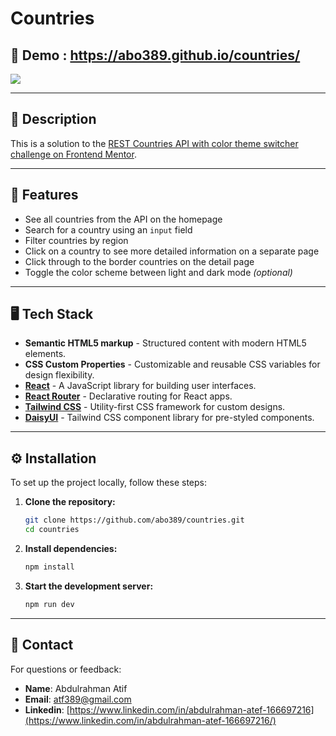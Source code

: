 # Countries

## 🚀 Demo : https://abo389.github.io/countries/
  [![](https://markdown-videos-api.jorgenkh.no/vimeo/1051031882%2F208557f401?width=320&height=180&filetype=jpeg)](https://vimeo.com/1051031882/208557f401)

---

## 📖 Description

This is a solution to the [REST Countries API with color theme switcher challenge on Frontend Mentor](https://www.frontendmentor.io/challenges/rest-countries-api-with-color-theme-switcher-5cacc469fec04111f7b848ca).

---

## 🌟 Features

- See all countries from the API on the homepage
- Search for a country using an `input` field
- Filter countries by region
- Click on a country to see more detailed information on a separate page
- Click through to the border countries on the detail page
- Toggle the color scheme between light and dark mode *(optional)*

---

## 🖥️ Tech Stack

- **Semantic HTML5 markup** - Structured content with modern HTML5 elements.
- **CSS Custom Properties** - Customizable and reusable CSS variables for design flexibility.
- **[React](https://reactjs.org/)** - A JavaScript library for building user interfaces.
- **[React Router](https://reactrouter.com/)** - Declarative routing for React apps.
- **[Tailwind CSS](https://tailwindcss.com/)** - Utility-first CSS framework for custom designs.
- **[DaisyUI](https://daisyui.com/)** - Tailwind CSS component library for pre-styled components.


---

## ⚙️ Installation

To set up the project locally, follow these steps:

1. **Clone the repository:**

   ```bash
   git clone https://github.com/abo389/countries.git
   cd countries
   ```

2. **Install dependencies:**

   ```bash
   npm install
   ```

3. **Start the development server:**

   ```bash
   npm run dev
   ```

   
---

## 📧 Contact
For questions or feedback:

- **Name**: Abdulrahman Atif
- **Email**: [atf389@gmail.com](mailto:atf389@gmail.com)
- **Linkedin**: [https://www.linkedin.com/in/abdulrahman-atef-166697216](https://www.linkedin.com/in/abdulrahman-atef-166697216/)
   
